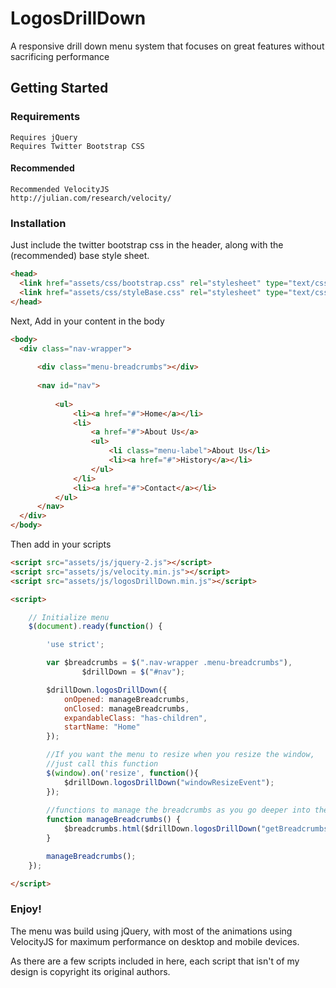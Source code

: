 LogosDrillDown
==============

A responsive drill down menu system that focuses on great features without sacrificing performance

## Getting Started

### Requirements

```
Requires jQuery
Requires Twitter Bootstrap CSS
```

#### Recommended

```
Recommended VelocityJS
http://julian.com/research/velocity/
```

### Installation

Just include the twitter bootstrap css in the header, along with the (recommended) base style sheet.

```html
<head>
  <link href="assets/css/bootstrap.css" rel="stylesheet" type="text/css">
  <link href="assets/css/styleBase.css" rel="stylesheet" type="text/css">
</head>
```

Next, Add in your content in the body

```html
<body>
  <div class="nav-wrapper">
  
      <div class="menu-breadcrumbs"></div>
  
      <nav id="nav">
  
          <ul>
              <li><a href="#">Home</a></li>
              <li>
                  <a href="#">About Us</a>
                  <ul>
                      <li class="menu-label">About Us</li>
                      <li><a href="#">History</a></li>
                  </ul>
              </li>
              <li><a href="#">Contact</a></li>
          </ul>
      </nav>
  </div>
</body>
```

Then add in your scripts

```html
<script src="assets/js/jquery-2.js"></script>
<script src="assets/js/velocity.min.js"></script>
<script src="assets/js/logosDrillDown.min.js"></script>

<script>

    // Initialize menu
    $(document).ready(function() {

        'use strict';

        var $breadcrumbs = $(".nav-wrapper .menu-breadcrumbs"),
                $drillDown = $("#nav");

        $drillDown.logosDrillDown({
            onOpened: manageBreadcrumbs,
            onClosed: manageBreadcrumbs,
            expandableClass: "has-children",
            startName: "Home"
        });

        //If you want the menu to resize when you resize the window,
        //just call this function
        $(window).on('resize', function(){
            $drillDown.logosDrillDown("windowResizeEvent");
        });
        
        //functions to manage the breadcrumbs as you go deeper into the menu
        function manageBreadcrumbs() {
            $breadcrumbs.html($drillDown.logosDrillDown("getBreadcrumbsFormatted"));
        }

        manageBreadcrumbs();
    });

</script>
```

### Enjoy!

The menu was build using jQuery, with most of the animations using VelocityJS for maximum performance on desktop and mobile devices.

As there are a few scripts included in here, each script that isn't of my design is copyright its original authors.

